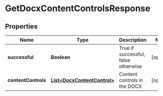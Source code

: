 
# GetDocxContentControlsResponse

## Properties
Name | Type | Description | Notes
------------ | ------------- | ------------- | -------------
**successful** | **Boolean** | True if successful, false otherwise |  [optional]
**contentControls** | [**List&lt;DocxContentControl&gt;**](DocxContentControl.md) | Content controls in the DOCX |  [optional]



